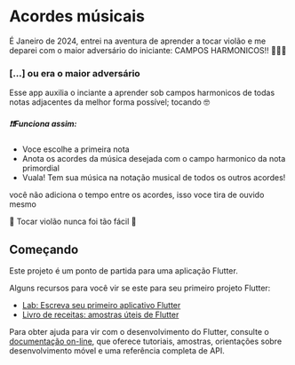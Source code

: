# Acordes músicais
É Janeiro de 2024, entrei na aventura de aprender a tocar violão e me deparei com o maior adversário do iniciante: CAMPOS HARMONICOS!! 😤😤😤

### [...] ou era o maior adversário
Esse app auxilia o inciante a aprender sob campos harmonicos de todas notas adjacentes da melhor forma possível; tocando 🤓 <br>

##### ❗❗Funciona assim:
  - Voce escolhe a primeira nota
  - Anota os acordes da música desejada com o campo harmonico da nota primordial
  - Vuala! Tem sua música na notação musical de todos os outros acordes!

você não adiciona o tempo entre os acordes, isso voce tira de ouvido mesmo<br>

🎸 Tocar violão nunca foi tão fácil 🎸

## Começando

Este projeto é um ponto de partida para uma aplicação Flutter.

Alguns recursos para você vir se este para seu primeiro projeto Flutter:

- [Lab: Escreva seu primeiro aplicativo Flutter](https://docs.flutter.dev/get-started/codelab)
- [Livro de receitas: amostras úteis de Flutter](https://docs.flutter.dev/cookbook)

Para obter ajuda para vir com o desenvolvimento do Flutter, consulte o
[documentação on-line](https://docs.flutter.dev/), que oferece tutoriais,
amostras, orientações sobre desenvolvimento móvel e uma referência completa de API.
